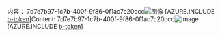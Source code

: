 <span data-ttu-id="842b0-101">内容： 7d7e7b97-1c7b-400f-9f86-0f1ac7c20ccc![图像](7e100676-8bc3-4ac1-8c32-8f6c5736a18d.png)
[AZURE.INCLUDE [b-token](a2f6f999-34e8-430b-883b-139c1ce88d42.md)]</span><span class="sxs-lookup"><span data-stu-id="842b0-101">Content: 7d7e7b97-1c7b-400f-9f86-0f1ac7c20ccc![image](7e100676-8bc3-4ac1-8c32-8f6c5736a18d.png)
[AZURE.INCLUDE [b-token](a2f6f999-34e8-430b-883b-139c1ce88d42.md)]</span></span>
